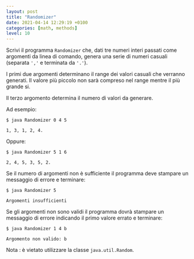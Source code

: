 ```yaml
---
layout: post
title: "Randomizer"
date: 2021-04-14 12:29:19 +0100
categories: [math, methods]
level: 10
---
```


Scrivi il programma `Randomizer` che, dati tre numeri interi passati come argomenti da linea di comando, genera una serie di numeri casuali (separata `','` e terminata da `'.'`). 

I primi due argomenti determinano il range dei valori casuali che verranno generati. Il valore più piccolo non sarà compreso nel range mentre il più grande si. 

Il terzo argomento determina il numero di valori da generare. 

Ad esempio:

```
$ java Randomizer 0 4 5

1, 3, 1, 2, 4.
```

Oppure:

```
$ java Randomizer 5 1 6

2, 4, 5, 3, 5, 2.
```

Se il numero di argomenti non è sufficiente il programma deve stampare un messaggio di errore e terminare:

```
$ java Randomizer 5 

Argomenti insufficienti
```

Se gli argomenti non sono validi il programma dovrà stampare un messaggio di errore indicando il primo valore errato e terminare:

```
$ java Randomizer 1 4 b 

Argomento non valido: b
```

Nota
: è vietato utilizzare la classe `java.util.Random`.


